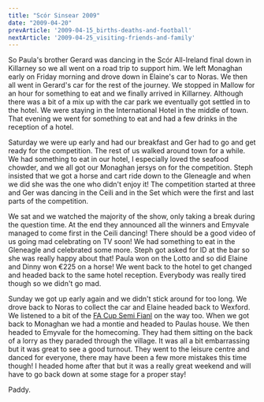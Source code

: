 ```yaml
---
title: "Scór Sinsear 2009"
date: "2009-04-20"
prevArticle: '2009-04-15_births-deaths-and-football'
nextArticle: '2009-04-25_visiting-friends-and-family'
---
```

So Paula's brother Gerard was dancing in the Scór All-Ireland final down in Killarney so we all went on a road trip to support him. We left Monaghan early on Friday morning and drove down in Elaine's car to Noras. We then all went in Gerard's car for the rest of the journey. We stopped in Mallow for an hour for something to eat and we finally arrived in Killarney. Although there was a bit of a mix up with the car park we eventually got settled in to the hotel. We were staying in the International Hotel in the middle of town. That evening we went for something to eat and had a few drinks in the reception of a hotel.

Saturday we were up early and had our breakfast and Ger had to go and get ready for the competition. The rest of us walked around town for a while. We had something to eat in our hotel, I especially loved the seafood chowder, and we all got our Monaghan jersys on for the competition. Steph insisted that we got a horse and cart ride down to the Gleneagle and when we did she was the one who didn't enjoy it! The competition started at three and Ger was dancing in the Ceili and in the Set which were the first and last parts of the competition.

We sat and we watched the majority of the show, only taking a break during the question time. At the end they announced all the winners and Emyvale managed to come first in the Ceili dancing! There should be a good video of us going mad celebrating on TV soon! We had something to eat in the Gleneagle and celebrated some more. Steph got asked for ID at the bar so she was really happy about that! Paula won on the Lotto and so did Elaine and Dinny won &#8364;225 on a horse! We went back to the hotel to get changed and headed back to the same hotel reception. Everybody was really tired though so we didn't go mad.

Sunday we got up early again and we didn't stick around for too long. We drove back to Noras to collect the car and Elaine headed back to Wexford. We listened to a bit of the [FA Cup Semi Fianl](http://www.rte.ie/sport/soccer/2009/0419/manunited_everton.html) on the way too. When we got back to Monaghan we had a montie and headed to Paulas house. We then headed to Emyvale for the homecoming. They had them sitting on the back of a lorry as they paraded through the village. It was all a bit embarrassing but it was great to see a good turnout. They went to the leisure centre and danced for everyone, there may have been a few more mistakes this time though! I headed home after that but it was a really great weekend and will have to go back down at some stage for a proper stay!

Paddy.
